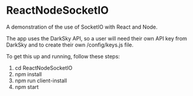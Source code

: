 # ReactNodeSocketIO

A demonstration of the use of SocketIO with React and Node.

The app uses the DarkSky API, so a user will need their own API key from DarkSky and to create their own /config/keys.js file.

To get this up and running, follow these steps:

1) cd ReactNodeSocketIO
2) npm install
3) npm run client-install
4) npm start